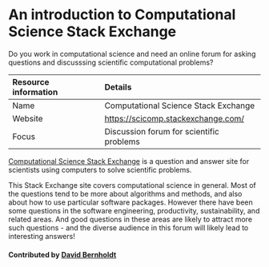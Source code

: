 # An introduction to Computational Science Stack Exchange

Do you work in computational science and need an online forum for asking questions and discusssing scientific computational problems? 

**Resource information** | **Details** 
:--- | :--- 
Name  | Computational Science Stack Exchange
Website  | https://scicomp.stackexchange.com/
Focus | Discussion forum for scientific problems

[Computational Science Stack Exchange](https://scicomp.stackexchange.com/) is a question and answer site for scientists using computers to solve scientific problems.

This Stack Exchange site covers computational science in general.  Most of the questions tend to be more about algorithms and methods, and also about how to use particular software packages.  However there have been some questions in the software engineering, productivity, sustainability, and related areas.  And good questions in these areas are likely to attract more such questions - and the diverse audience in this forum will likely lead to interesting answers!

<!---
     Native image is too large.  Need to reduce size for reasonable display.
![alt text](https://cdn.sstatic.net/Sites/stackoverflow/company/img/logos/se/se-logo.png "Stack Exchange Logo")
--->
#### Contributed by [David Bernholdt](http://github.com/bernhold)

<!---
Publish: yes
Categories: Collaboration
Topics: Discussion and question sites
Tags: website, service
Level: 2
Prerequisites: defaults
Aggregate: none
--->
